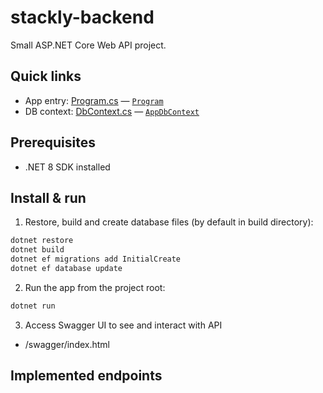 # stackly-backend

Small ASP.NET Core Web API project.

## Quick links
- App entry: [Program.cs](Program.cs) — [`Program`](Program.cs)  
- DB context: [DbContext.cs](DbContext.cs) — [`AppDbContext`](DbContext.cs)  

## Prerequisites
- .NET 8 SDK installed

## Install & run
1. Restore, build and create database files (by default in build directory):
```bash
dotnet restore
dotnet build
dotnet ef migrations add InitialCreate
dotnet ef database update
```

2. Run the app from the project root:
```bash
dotnet run
```

3. Access Swagger UI to see and interact with API
- /swagger/index.html

## Implemented endpoints
